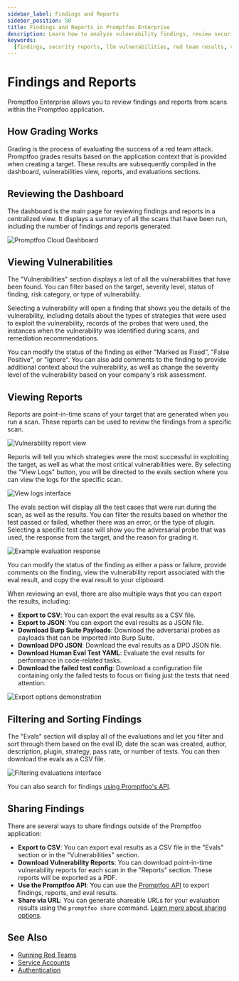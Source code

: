 ```yaml
---
sidebar_label: Findings and Reports
sidebar_position: 50
title: Findings and Reports in Promptfoo Enterprise
description: Learn how to analyze vulnerability findings, review security reports, and export results in Promptfoo Enterprise
keywords:
  [findings, security reports, llm vulnerabilities, red team results, vulnerability management]
---
```


# Findings and Reports

Promptfoo Enterprise allows you to review findings and reports from scans within the Promptfoo application.

## How Grading Works

Grading is the process of evaluating the success of a red team attack. Promptfoo grades results based on the application context that is provided when creating a target. These results are subsequently compiled in the dashboard, vulnerabilities view, reports, and evaluations sections.

## Reviewing the Dashboard

The dashboard is the main page for reviewing findings and reports in a centralized view. It displays a summary of all the scans that have been run, including the number of findings and reports generated.

![Promptfoo Cloud Dashboard](/img/enterprise-docs/promptfoo-dashboard.png)

## Viewing Vulnerabilities

The "Vulnerabilities" section displays a list of all the vulnerabilities that have been found. You can filter based on the target, severity level, status of finding, risk category, or type of vulnerability.

Selecting a vulnerability will open a finding that shows you the details of the vulnerability, including details about the types of strategies that were used to exploit the vulnerability, records of the probes that were used, the instances when the vulnerability was identified during scans, and remediation recommendations.

You can modify the status of the finding as either "Marked as Fixed", "False Positive", or "Ignore". You can also add comments to the finding to provide additional context about the vulnerability, as well as change the severity level of the vulnerability based on your company's risk assessment.

## Viewing Reports

Reports are point-in-time scans of your target that are generated when you run a scan. These reports can be used to review the findings from a specific scan.

![Vulnerability report view](/img/enterprise-docs/view-report.png)

Reports will tell you which strategies were the most successful in exploiting the target, as well as what the most critical vulnerabilities were. By selecting the "View Logs" button, you will be directed to the evals section where you can view the logs for the specific scan.

![View logs interface](/img/enterprise-docs/view-logs.png)

The evals section will display all the test cases that were run during the scan, as well as the results. You can filter the results based on whether the test passed or failed, whether there was an error, or the type of plugin. Selecting a specific test case will show you the adversarial probe that was used, the response from the target, and the reason for grading it.

![Example evaluation response](/img/enterprise-docs/eval-example.png)

You can modify the status of the finding as either a pass or failure, provide comments on the finding, view the vulnerability report associated with the eval result, and copy the eval result to your clipboard.

When reviewing an eval, there are also multiple ways that you can export the results, including:

- **Export to CSV**: You can export the eval results as a CSV file.
- **Export to JSON**: You can export the eval results as a JSON file.
- **Download Burp Suite Payloads**: Download the adversarial probes as payloads that can be imported into Burp Suite.
- **Download DPO JSON**: Download the eval results as a DPO JSON file.
- **Download Human Eval Test YAML**: Evaluate the eval results for performance in code-related tasks.
- **Download the failed test config**: Download a configuration file containing only the failed tests to focus on fixing just the tests that need attention.

![Export options demonstration](/img/enterprise-docs/export-results.gif)

## Filtering and Sorting Findings

The "Evals" section will display all of the evaluations and let you filter and sort through them based on the eval ID, date the scan was created, author, description, plugin, strategy, pass rate, or number of tests. You can then download the evals as a CSV file.

![Filtering evaluations interface](/img/enterprise-docs/filter-evals.png)

You can also search for findings [using Promptfoo's API](https://www.promptfoo.dev/docs/api-reference/#tag/default/GET/api/v1/results).

## Sharing Findings

There are several ways to share findings outside of the Promptfoo application:

- **Export to CSV**: You can export eval results as a CSV file in the "Evals" section or in the "Vulnerabilities" section.
- **Download Vulnerability Reports**: You can download point-in-time vulnerability reports for each scan in the "Reports" section. These reports will be exported as a PDF.
- **Use the Promptfoo API**: You can use the [Promptfoo API](https://www.promptfoo.dev/docs/api-reference/) to export findings, reports, and eval results.
- **Share via URL**: You can generate shareable URLs for your evaluation results using the `promptfoo share` command. [Learn more about sharing options](docs/usage/sharing.md).

## See Also

- [Running Red Teams](./red-teams.md)
- [Service Accounts](./service-accounts.md)
- [Authentication](./authentication.md)
